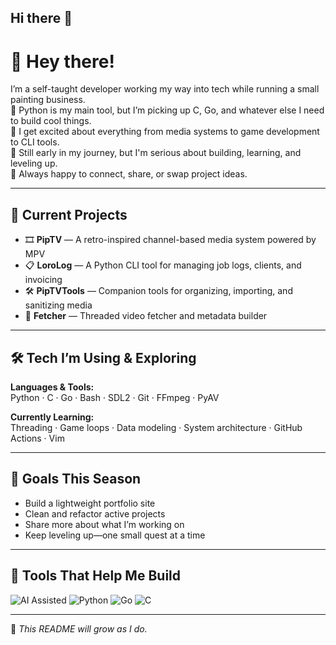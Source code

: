 ## Hi there 👋

<!--
**johnathancardiff/johnathancardiff** is a ✨ _special_ ✨ repository because its `README.md` (this file) appears on your GitHub profile.

Here are some ideas to get you started:

- 🔭 I’m currently working on ...
- 🌱 I’m currently learning ...
- 👯 I’m looking to collaborate on ...
- 🤔 I’m looking for help with ...
- 💬 Ask me about ...
- 📫 How to reach me: ...
- 😄 Pronouns: ...
- ⚡ Fun fact: ...
-->


# 👋 Hey there!

I’m a self-taught developer working my way into tech while running a small painting business.  
🐍 Python is my main tool, but I’m picking up C, Go, and whatever else I need to build cool things.  
🧪 I get excited about everything from media systems to game development to CLI tools.  
🚧 Still early in my journey, but I'm serious about building, learning, and leveling up.  
🤝 Always happy to connect, share, or swap project ideas.

---

## 🔧 Current Projects

- 🎞️ **PipTV** — A retro-inspired channel-based media system powered by MPV  
- 📋 **LoroLog** — A Python CLI tool for managing job logs, clients, and invoicing  
- 🛠️ **PipTVTools** — Companion tools for organizing, importing, and sanitizing media  
- 🧰 **Fetcher** — Threaded video fetcher and metadata builder

---

## 🛠️ Tech I’m Using & Exploring

**Languages & Tools:**  
Python · C · Go · Bash · SDL2 · Git · FFmpeg · PyAV

**Currently Learning:**  
Threading · Game loops · Data modeling · System architecture · GitHub Actions · Vim

---

## 🌱 Goals This Season

- Build a lightweight portfolio site  
- Clean and refactor active projects  
- Share more about what I’m working on  
- Keep leveling up—one small quest at a time

---
<!--
## ☕ Let’s Connect

- 💌 Email: `your@email.com`
- 🐘 Mastodon: [@yourhandle](https://mastodon.social/@yourhandle)
- 🌐 Website/blog: _coming soon_

---

-->

## 🧩 Tools That Help Me Build

![AI Assisted](https://img.shields.io/badge/AI%20Assisted-%E2%9C%A8%20ChatGPT-blueviolet?style=flat-square)
![Python](https://img.shields.io/badge/Python-3.12-blue?logo=python&logoColor=white)
![Go](https://img.shields.io/badge/Go-Learning-00ADD8?logo=go&logoColor=white)
![C](https://img.shields.io/badge/C-Learning-00599C?logo=c&logoColor=white)

---

📝 _This README will grow as I do._
